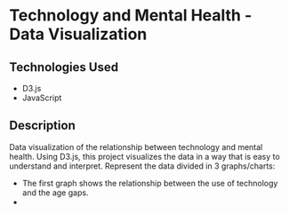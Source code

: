 # Technology and Mental Health - Data Visualization

## Technologies Used

- D3.js
- JavaScript

## Description

Data visualization of the relationship between technology and mental health. Using D3.js, this project visualizes the data in a way that is easy to understand and interpret.
Represent the data divided in 3 graphs/charts:

- The first graph shows the relationship between the use of technology and the age gaps.
-
